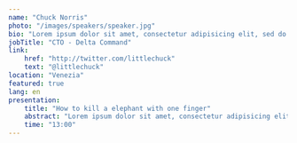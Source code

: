 ```yaml
---
name: "Chuck Norris"
photo: "/images/speakers/speaker.jpg"
bio: "Lorem ipsum dolor sit amet, consectetur adipisicing elit, sed do eiusmod tempor incididunt ut labore et dolore magna aliqua. Ut enim ad minim veniam, quis nostrud exercitation ullamco laboris nisi ut aliquip ex ea commodo"
jobTitle: "CTO - Delta Command"
link:
    href: "http://twitter.com/littlechuck"
    text: "@littlechuck"
location: "Venezia"
featured: true
lang: en
presentation:
    title: "How to kill a elephant with one finger"
    abstract: "Lorem ipsum dolor sit amet, consectetur adipisicing elit, sed do eiusmod tempor incididunt ut labore et dolore magna aliqua. Ut enim ad minim veniam, quis nostrud exercitation ullamco laboris nisi ut aliquip ex ea commodo"
    time: "13:00"
---
```

